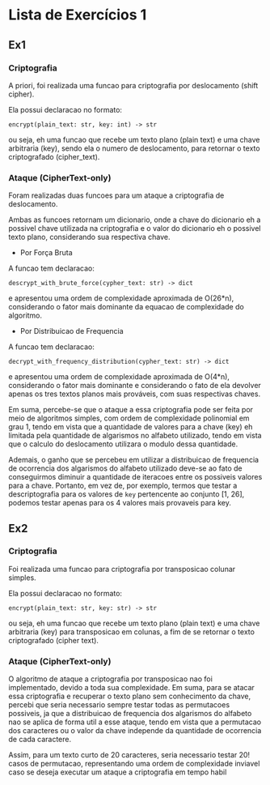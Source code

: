 # Lista de Exercícios 1

## Ex1

### Criptografia

A priori, foi realizada uma funcao para criptografia por deslocamento (shift cipher).

Ela possui declaracao no formato:

`encrypt(plain_text: str, key: int) -> str`

ou seja, eh uma funcao que recebe um texto plano (plain text) e uma chave arbitraria (key), sendo ela o numero de deslocamento, para retornar o texto criptografado (cipher_text).

### Ataque (CipherText-only)

Foram realizadas duas funcoes para um ataque a criptografia de deslocamento.

Ambas as funcoes retornam um dicionario, onde a chave do dicionario eh a possivel chave utilizada na criptografia e o valor do dicionario eh o possivel texto plano, considerando sua respectiva chave.

- Por Força Bruta

A funcao tem declaracao:

`descrypt_with_brute_force(cypher_text: str) -> dict`

e apresentou uma ordem de complexidade aproximada de O(26\*n), considerando o fator mais dominante da equacao de complexidade do algoritmo.

- Por Distribuicao de Frequencia

A funcao tem declaracao:

`decrypt_with_frequency_distribution(cypher_text: str) -> dict`

e apresentou uma ordem de complexidade aproximada de O(4\*n), considerando o fator mais dominante e considerando o fato de ela devolver apenas os tres textos planos mais prováveis, com suas respectivas chaves.

Em suma, percebe-se que o ataque a essa criptografia pode ser feita por meio de algoritmos simples, com ordem de complexidade polinomial em grau 1, tendo em vista que a quantidade de valores para a chave (key) eh limitada pela quantidade de algarismos no alfabeto utilizado, tendo em vista que o calculo do deslocamento utilizara o modulo dessa quantidade.

Ademais, o ganho que se percebeu em utilizar a distribuicao de frequencia de ocorrencia dos algarismos do alfabeto utilizado deve-se ao fato de conseguirmos diminuir a quantidade de iteracoes entre os possiveis valores para a chave. Portanto, em vez de, por exemplo, termos que testar a descriptografia para os valores de `key` pertencente ao conjunto [1, 26], podemos testar apenas para os 4 valores mais provaveis para key.

## Ex2

### Criptografia

Foi realizada uma funcao para criptografia por transposicao colunar simples.

Ela possui declaracao no formato:

`encrypt(plain_text: str, key: str) -> str`

ou seja, eh uma funcao que recebe um texto plano (plain text) e uma chave arbitraria (key) para transposicao em colunas, a fim de se retornar o texto criptografado (cipher text).

### Ataque (CipherText-only)

O algoritmo de ataque a criptografia por transposicao nao foi implementado, devido a toda sua complexidade. Em suma, para se atacar essa criptografia e recuperar o texto plano sem conhecimento da chave, percebi que seria necessario sempre testar todas as permutacoes possiveis, ja que a distribuicao de frequencia dos algarismos do alfabeto nao se aplica de forma util a esse ataque, tendo em vista que a permutacao dos caracteres ou o valor da chave independe da quantidade de ocorrencia de cada caractere.

Assim, para um texto curto de 20 caracteres, seria necessario testar 20! casos de permutacao, representando uma ordem de complexidade inviavel caso se deseja executar um ataque a criptografia em tempo habil
